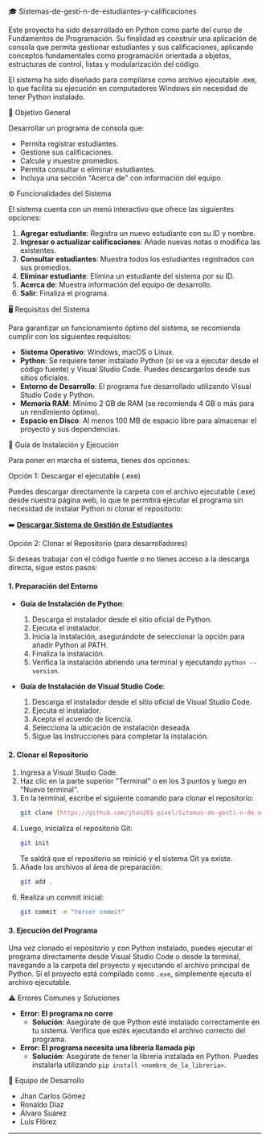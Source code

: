 🎓 Sistemas-de-gesti-n-de-estudiantes-y-calificaciones

Este proyecto ha sido desarrollado en Python como parte del curso de Fundamentos de Programación. Su finalidad es construir una aplicación de consola que permita gestionar estudiantes y sus calificaciones, aplicando conceptos fundamentales como programación orientada a objetos, estructuras de control, listas y modularización del código.

El sistema ha sido diseñado para compilarse como archivo ejecutable .exe, lo que facilita su ejecución en computadores Windows sin necesidad de tener Python instalado.

📌 Objetivo General

Desarrollar un programa de consola que:

- Permita registrar estudiantes.
- Gestione sus calificaciones.
- Calcule y muestre promedios.
- Permita consultar o eliminar estudiantes.
- Incluya una sección "Acerca de" con información del equipo.

⚙️ Funcionalidades del Sistema

El sistema cuenta con un menú interactivo que ofrece las siguientes opciones:

1.  **Agregar estudiante**: Registra un nuevo estudiante con su ID y nombre.
2.  **Ingresar o actualizar calificaciones**: Añade nuevas notas o modifica las existentes.
3.  **Consultar estudiantes**: Muestra todos los estudiantes registrados con sus promedios.
4.  **Eliminar estudiante**: Elimina un estudiante del sistema por su ID.
5.  **Acerca de**: Muestra información del equipo de desarrollo.
6.  **Salir**: Finaliza el programa.

🖥️ Requisitos del Sistema

Para garantizar un funcionamiento óptimo del sistema, se recomienda cumplir con los siguientes requisitos:

* **Sistema Operativo**: Windows, macOS o Linux.
* **Python**: Se requiere tener instalado Python (si se va a ejecutar desde el código fuente) y Visual Studio Code. Puedes descargarlos desde sus sitios oficiales.
* **Entorno de Desarrollo**: El programa fue desarrollado utilizando Visual Studio Code y Python.
* **Memoria RAM**: Mínimo 2 GB de RAM (se recomienda 4 GB o más para un rendimiento óptimo).
* **Espacio en Disco**: Al menos 100 MB de espacio libre para almacenar el proyecto y sus dependencias.

🚀 Guía de Instalación y Ejecución

Para poner en marcha el sistema, tienes dos opciones:

Opción 1: Descargar el ejecutable (.exe)

Puedes descargar directamente la carpeta con el archivo ejecutable (.exe) desde nuestra página web, lo que te permitirá ejecutar el programa sin necesidad de instalar Python ni clonar el repositorio:

➡️ **[Descargar Sistema de Gestión de Estudiantes](https://sites.google.com/view/error404software/p%C3%A1gina-principal)**

Opción 2: Clonar el Repositorio (para desarrolladores)

Si deseas trabajar con el código fuente o no tienes acceso a la descarga directa, sigue estos pasos:

#### 1. Preparación del Entorno

* **Guía de Instalación de Python**:
    1.  Descarga el instalador desde el sitio oficial de Python.
    2.  Ejecuta el instalador.
    3.  Inicia la instalación, asegurándote de seleccionar la opción para añadir Python al PATH.
    4.  Finaliza la instalación.
    5.  Verifica la instalación abriendo una terminal y ejecutando `python --version`.

* **Guía de Instalación de Visual Studio Code**:
    1.  Descarga el instalador desde el sitio oficial de Visual Studio Code.
    2.  Ejecuta el instalador.
    3.  Acepta el acuerdo de licencia.
    4.  Selecciona la ubicación de instalación deseada.
    5.  Sigue las instrucciones para completar la instalación.

#### 2. Clonar el Repositorio

1.  Ingresa a Visual Studio Code.
2.  Haz clic en la parte superior "Terminal" o en los 3 puntos y luego en "Nuevo terminal".
3.  En la terminal, escribe el siguiente comando para clonar el repositorio:
    ```bash
    git clone [https://github.com/jhan201-pixel/Sitemas-de-gesti-n-de-estudiante-y-calidicaciones.git](https://github.com/jhan201-pixel/Sitemas-de-gesti-n-de-estudiante-y-calidicaciones.git)
    ```
4.  Luego, inicializa el repositorio Git:
    ```bash
    git init
    ```
    Te saldrá que el repositorio se reinició y el sistema Git ya existe.
5.  Añade los archivos al área de preparación:
    ```bash
    git add .
    ```
6.  Realiza un commit inicial:
    ```bash
    git commit -m "tercer commit"
    ```

#### 3. Ejecución del Programa

Una vez clonado el repositorio y con Python instalado, puedes ejecutar el programa directamente desde Visual Studio Code o desde la terminal, navegando a la carpeta del proyecto y ejecutando el archivo principal de Python. Si el proyecto está compilado como `.exe`, simplemente ejecuta el archivo ejecutable.

⚠️ Errores Comunes y Soluciones

* **Error: El programa no corre**
    * **Solución**: Asegúrate de que Python esté instalado correctamente en tu sistema. Verifica que estés ejecutando el archivo correcto del programa.
* **Error: El programa necesita una librería llamada pip**
    * **Solución**: Asegúrate de tener la librería instalada en Python. Puedes instalarla utilizando `pip install <nombre_de_la_libreria>`.

👥 Equipo de Desarrollo

* Jhan Carlos Gómez
* Ronaldo Diaz
* Álvaro Suárez
* Luis Flórez

---
